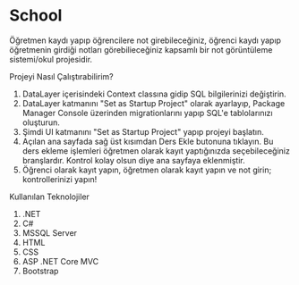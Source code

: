 # School
Öğretmen kaydı yapıp öğrencilere not girebileceğiniz, öğrenci kaydı yapıp öğretmenin girdiği notları görebilieceğiniz kapsamlı bir not görüntüleme sistemi/okul projesidir.

Projeyi Nasıl Çalıştırabilirim?
1. DataLayer içerisindeki Context classına gidip SQL bilgilerinizi değiştirin.
2. DataLayer katmanını "Set as Startup Project" olarak ayarlayıp, Package Manager Console üzerinden migrationlarını yapıp SQL'e tablolarınızı oluşturun.
3. Şimdi UI katmanını "Set as Startup Project" yapıp projeyi başlatın.
4. Açılan ana sayfada sağ üst kısımdan Ders Ekle butonuna tıklayın. Bu ders ekleme işlemleri öğretmen olarak kayıt yaptığınızda seçebileceğiniz branşlardır. Kontrol kolay olsun diye ana sayfaya eklenmiştir.
5. Öğrenci olarak kayıt yapın, öğretmen olarak kayıt yapın ve not girin; kontrollerinizi yapın!

Kullanılan Teknolojiler
1. .NET
2. C#
3. MSSQL Server
4. HTML
5. CSS
6. ASP .NET Core MVC
7. Bootstrap
   
